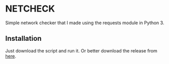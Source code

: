 # NETCHECK
Simple network checker that I made using the requests module in Python 3.

## Installation
Just download the script and run it. Or better download the release from [here](https://github.com/AleK3y/netcheck/releases).
